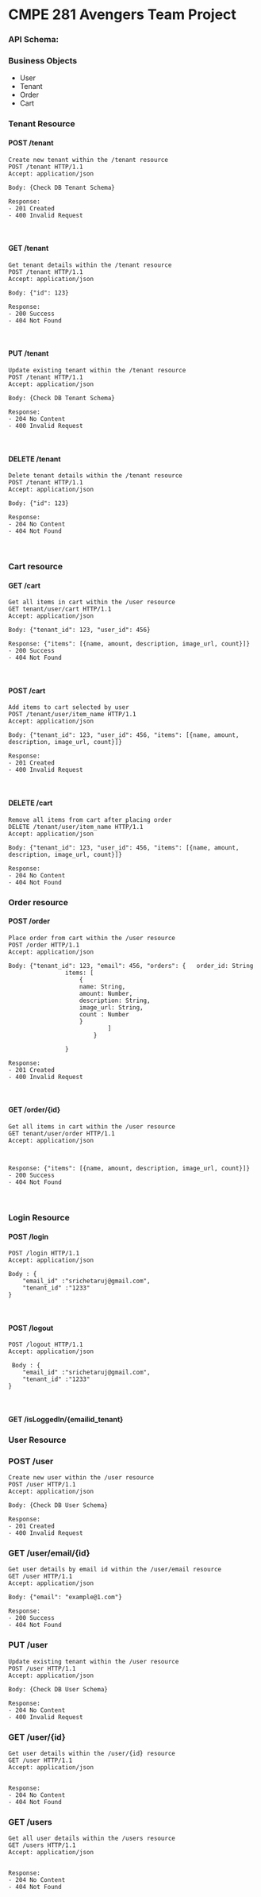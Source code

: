 # CMPE 281 Avengers Team Project


### API Schema: 

### Business Objects
- User
- Tenant
- Order
- Cart


### Tenant Resource 

#### POST /tenant  
    Create new tenant within the /tenant resource  
    POST /tenant HTTP/1.1  
    Accept: application/json

    Body: {Check DB Tenant Schema}

    Response:
    - 201 Created
    - 400 Invalid Request
</br>

####     GET /tenant  
    Get tenant details within the /tenant resource  
    POST /tenant HTTP/1.1  
    Accept: application/json

    Body: {"id": 123}

    Response:
    - 200 Success
    - 404 Not Found
</br>

####     PUT /tenant  
    Update existing tenant within the /tenant resource  
    POST /tenant HTTP/1.1  
    Accept: application/json

    Body: {Check DB Tenant Schema}

    Response:
    - 204 No Content
    - 400 Invalid Request

</br>

####     DELETE /tenant  
    Delete tenant details within the /tenant resource  
    POST /tenant HTTP/1.1  
    Accept: application/json

    Body: {"id": 123}

    Response:
    - 204 No Content
    - 404 Not Found

</br>

### Cart resource

####    GET /cart
    Get all items in cart within the /user resource
    GET tenant/user/cart HTTP/1.1
    Accept: application/json
    
    Body: {"tenant_id": 123, "user_id": 456}
    
    Response: {"items": [{name, amount, description, image_url, count}]}
    - 200 Success
    - 404 Not Found
    
</br>

####    POST /cart
    Add items to cart selected by user
    POST /tenant/user/item_name HTTP/1.1
    Accept: application/json
    
    Body: {"tenant_id": 123, "user_id": 456, "items": [{name, amount, description, image_url, count}]}
    
    Response:
    - 201 Created
    - 400 Invalid Request

</br>

####    DELETE /cart
    Remove all items from cart after placing order
    DELETE /tenant/user/item_name HTTP/1.1
    Accept: application/json
    
    Body: {"tenant_id": 123, "user_id": 456, "items": [{name, amount, description, image_url, count}]}
    
    Response:
    - 204 No Content
    - 404 Not Found





### Order resource

####    POST /order
    Place order from cart within the /user resource
    POST /order HTTP/1.1
    Accept: application/json
    
    Body: {"tenant_id": 123, "email": 456, "orders": {   order_id: String
                    items: [  
                        {  
                        name: String,              
                        amount: Number,  
                        description: String,  
                        image_url: String,  
                        count : Number  
                        }  
                                ]  
                            }  
                     
                    }
    
    Response:
    - 201 Created
    - 400 Invalid Request
    
</br>


####    GET /order/{id}
    Get all items in cart within the /user resource
    GET tenant/user/order HTTP/1.1
    Accept: application/json
    

    
    Response: {"items": [{name, amount, description, image_url, count}]}
    - 200 Success
    - 404 Not Found
    
</br>

### Login Resource 

####    POST /login
    POST /login HTTP/1.1
    Accept: application/json

    Body : {
        "email_id" :"srichetaruj@gmail.com",
        "tenant_id" :"1233"
    }

</br>

####    POST /logout
    POST /logout HTTP/1.1
    Accept: application/json

     Body : {
        "email_id" :"srichetaruj@gmail.com",
        "tenant_id" :"1233"
    }

<br>

####    GET /isLoggedIn/{emailid_tenant}

### User Resource 

### POST /user
```
Create new user within the /user resource  
POST /user HTTP/1.1  
Accept: application/json

Body: {Check DB User Schema}

Response:
- 201 Created
- 400 Invalid Request
```
### GET /user/email/{id}
```
Get user details by email id within the /user/email resource  
GET /user HTTP/1.1  
Accept: application/json

Body: {"email": "example@1.com"}

Response:
- 200 Success
- 404 Not Found
```
### PUT /user
```
Update existing tenant within the /user resource  
POST /user HTTP/1.1  
Accept: application/json

Body: {Check DB User Schema}

Response:
- 204 No Content
- 400 Invalid Request
```
### GET /user/{id}
```
Get user details within the /user/{id} resource  
GET /user HTTP/1.1  
Accept: application/json


Response:
- 204 No Content
- 404 Not Found
```
### GET /users
```
Get all user details within the /users resource  
GET /users HTTP/1.1  
Accept: application/json


Response:
- 204 No Content
- 404 Not Found
```

